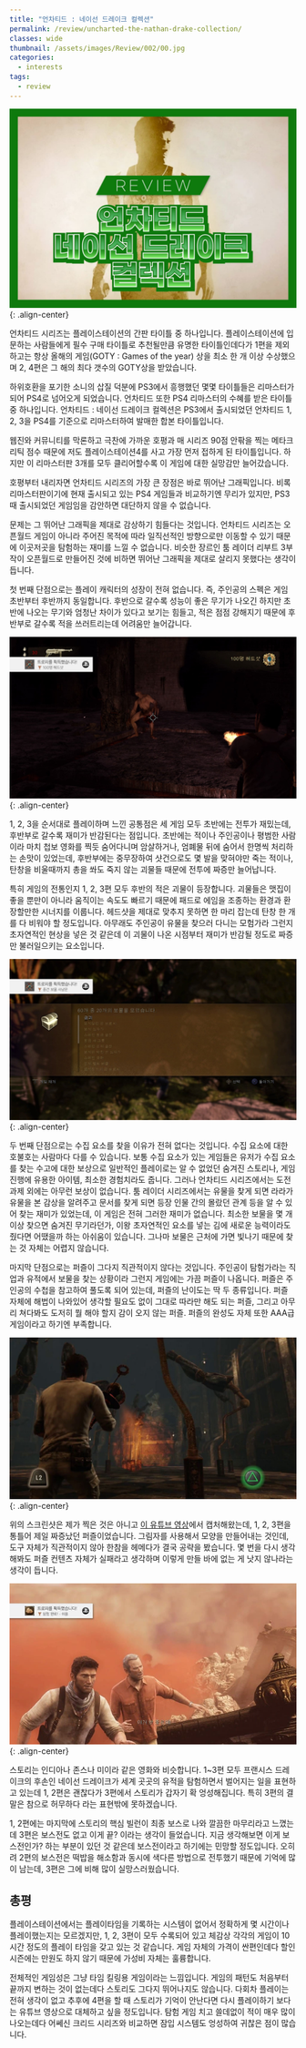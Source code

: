 ```yaml
---
title: "언차티드 : 네이선 드레이크 컬렉션"
permalink: /review/uncharted-the-nathan-drake-collection/
classes: wide
thumbnail: /assets/images/Review/002/00.jpg
categories:
  - interests
tags:
  - review
---
```


![](/assets/images/Review/002/00.jpg){: .align-center}

언차티드 시리즈는 플레이스테이션의 간판 타이틀 중 하나입니다. 플레이스테이션에 입문하는 사람들에게 필수 구매 타이틀로 추천될만큼 유명한 타이틀인데다가 1편을 제외하고는 항상 올해의 게임(GOTY : Games of the year) 상을 최소 한 개 이상 수상했으며 2, 4편은 그 해의 최다 갯수의 GOTY상을 받았습니다.

하위호환을 포기한 소니의 삽질 덕분에 PS3에서 흥행했던 몇몇 타이틀들은 리마스터가 되어 PS4로 넘어오게 되었습니다. 언차티드 또한 PS4 리마스터의 수혜를 받은 타이틀 중 하나입니다. 언차티드 : 네이선 드레이크 컬렉션은 PS3에서 출시되었던 언차티드 1, 2, 3을 PS4를 기준으로 리마스터하여 발매한 합본 타이틀입니다.

웹진와 커뮤니티를 막론하고 극찬에 가까운 호평과 매 시리즈 90점 안팎을 찍는 메타크리틱 점수 때문에 저도 플레이스테이션4를 사고 가장 먼저 접하게 된 타이틀입니다. 하지만 이 리마스터판 3개를 모두 클리어할수록 이 게임에 대한 실망감만 늘어갔습니다.

호평부터 내리자면 언차티드 시리즈의 가장 큰 장점은 바로 뛰어난 그래픽입니다. 비록 리마스터판이기에 현재 출시되고 있는 PS4 게임들과 비교하기엔 무리가 있지만, PS3 때 출시되었던 게임임을 감안하면 대단하지 않을 수 없습니다.

문제는 그 뛰어난 그래픽을 제대로 감상하기 힘들다는 것입니다. 언차티드 시리즈는 오픈월드 게임이 아니라 주어진 목적에 따라 일직선적인 방향으로만 이동할 수 있기 때문에 이곳저곳을 탐험하는 재미를 느낄 수 없습니다. 비슷한 장르인 툼 레이더 리부트 3부작이 오픈월드로 만들어진 것에 비하면 뛰어난 그래픽을 제대로 살리지 못했다는 생각이 듭니다.

첫 번째 단점으로는 플레이 캐릭터의 성장이 전혀 없습니다. 즉, 주인공의 스펙은 게임 초반부터 후반까지 동일합니다. 후반으로 갈수록 성능이 좋은 무기가 나오긴 하지만 초반에 나오는 무기와 엄청난 차이가 있다고 보기는 힘들고, 적은 점점 강해지기 때문에 후반부로 갈수록 적을 쓰러트리는데 어려움만 늘어갑니다.

![](/assets/images/Review/002/01.jpg){: .align-center}

1, 2, 3을 순서대로 플레이하며 느낀 공통점은 세 게임 모두 초반에는 전투가 재밌는데, 후반부로 갈수록 재미가 반감된다는 점입니다. 초반에는 적이나 주인공이나 평범한 사람이라 마치 첩보 영화를 찍듯 숨어다니며 암살하거나, 엄폐물 뒤에 숨어서 한명씩 처리하는 손맛이 있었는데, 후반부에는 중무장하여 샷건으로도 몇 발을 맞혀야만 죽는 적이나, 탄창을 비울때까지 총을 쏴도 죽지 않는 괴물들 때문에 전투에 짜증만 늘어납니다.

특히 게임의 전통인지 1, 2, 3편 모두 후반의 적은 괴물이 등장합니다. 괴물들은 맷집이 좋을 뿐만이 아니라 움직이는 속도도 빠르기 때문에 패드로 에임을 조종하는 환경과 환장할만한 시너지를 이룹니다. 헤드샷을 제대로 맞추지 못하면 한 마리 잡는데 탄창 한 개를 다 비워야 할 정도입니다. 아무래도 주인공이 유물을 찾으러 다니는 모험가라 그런지 초자연적인 현상을 넣은 것 같은데 이 괴물이 나온 시점부터 재미가 반감될 정도로 짜증만 불러일으키는 요소입니다.

![](/assets/images/Review/002/02.jpg){: .align-center}

두 번째 단점으로는 수집 요소를 찾을 이유가 전혀 없다는 것입니다. 수집 요소에 대한 호불호는 사람마다 다를 수 있습니다. 보통 수집 요소가 있는 게임들은 유저가 수집 요소를 찾는 수고에 대한 보상으로 일반적인 플레이로는 알 수 없었던 숨겨진 스토리나, 게임 진행에 유용한 아이템, 최소한 경험치라도 줍니다. 그러나 언차티드 시리즈에서는 도전과제 외에는 아무런 보상이 없습니다. 툼 레이더 시리즈에서는 유물을 찾게 되면 라라가 유물을 본 감상을 알려주고 문서를 찾게 되면 등장 인물 간의 몰랐던 관계 등을 알 수 있어 찾는 재미가 있었는데, 이 게임은 전혀 그러한 재미가 없습니다. 최소한 보물을 몇 개 이상 찾으면 숨겨진 무기라던가, 이왕 초자연적인 요소를 넣는 김에 새로운 능력이라도 줬다면 어땠을까 하는 아쉬움이 있습니다. 그나마 보물은 근처에 가면 빛나기 때문에 찾는 것 자체는 어렵지 않습니다.

마지막 단점으로는 퍼즐이 그다지 직관적이지 않다는 것입니다. 주인공이 탐험가라는 직업과 유적에서 보물을 찾는 상황이라 그런지 게임에는 가끔 퍼즐이 나옵니다. 퍼즐은 주인공의 수첩을 참고하여 풀도록 되어 있는데, 퍼즐의 난이도는 딱 두 종류입니다. 퍼즐 자체에 해법이 나와있어 생각할 필요도 없이 그대로 따라만 해도 되는 퍼즐, 그리고 아무리 쳐다봐도 도저히 뭘 해야 할지 감이 오지 않는 퍼즐. 퍼즐의 완성도 자체 또한 AAA급 게임이라고 하기엔 부족합니다.

![](/assets/images/Review/002/03.jpg){: .align-center}

위의 스크린샷은 제가 찍은 것은 아니고 [이 유튜브 영상](https://www.youtube.com/watch?v=BgyB2CoMoo8)에서 캡처해왔는데, 1, 2, 3편을 통틀어 제일 짜증났던 퍼즐이었습니다. 그림자를 사용해서 모양을 만들어내는 것인데, 도구 자체가 직관적이지 않아 한참을 헤메다가 결국 공략을 봤습니다. 몇 번을 다시 생각해봐도 퍼즐 컨텐츠 자체가 실패라고 생각하며 이렇게 만들 바에 없는 게 낫지 않나라는 생각이 듭니다.

![](/assets/images/Review/002/04.jpg){: .align-center}

스토리는 인디아나 존스나 미이라 같은 영화와 비슷합니다. 1~3편 모두 프랜시스 드레이크의 후손인 네이선 드레이크가 세계 곳곳의 유적을 탐험하면서 벌어지는 일을 표현하고 있는데 1, 2편은 괜찮다가 3편에서 스토리가 갑자기 확 엉성해집니다. 특히 3편의 결말은 참으로 허무하다 라는 표현밖에 못하겠습니다.

1, 2편에는 마지막에 스토리의 핵심 빌런이 최종 보스로 나와 깔끔한 마무리라고 느꼈는데 3편은 보스전도 없고 이게 끝? 이라는 생각이 들었습니다. 지금 생각해보면 이게 보스전인가? 하는 부분이 있던 것 같은데 보스전이라고 하기에는 민망할 정도입니다. 오히려 2편의 보스전은 떡밥을 해소함과 동시에 색다른 방법으로 전투했기 때문에 기억에 많이 남는데, 3편은 그에 비해 많이 실망스러웠습니다.

## 총평

플레이스테이션에서는 플레이타임을 기록하는 시스템이 없어서 정확하게 몇 시간이나 플레이했는지는 모르겠지만, 1, 2, 3편이 모두 수록되어 있고 체감상 각각의 게임이 10시간 정도의 플레이 타임을 갖고 있는 것 같습니다. 게임 자체의 가격이 싼편인데다 할인 시즌에는 만원도 하지 않기 때문에 가성비 자체는 훌륭합니다.

전체적인 게임성은 그냥 타임 킬링용 게임이라는 느낌입니다. 게임의 패턴도 처음부터 끝까지 변하는 것이 없는데다 스토리도 그다지 뛰어나지도 않습니다. 다회차 플레이는 전혀 생각이 없고 추후에 4편을 할 때 스토리가 기억이 안난다면 다시 플레이하기 보다는 유튜브 영상으로 대체하고 싶을 정도입니다. 탐험 게임 치고 쓸데없이 적이 매우 많이 나오는데다 어쎄신 크리드 시리즈와 비교하면 잠입 시스템도 엉성하여 귀찮은 점이 많습니다.
